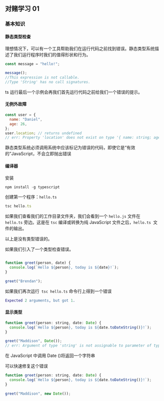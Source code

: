 ## 对赌学习 01

### 基本知识

#### 静态类型检查

理想情况下，可以有一个工具帮助我们在运行代码之前找到错误。静态类型系统描述了我们运行程序时我们的值得形状和行为。

```js
const message = "hello!";
 
message();
//This expression is not callable.
//Type 'String' has no call signatures.
```

ts 运行最后一个示例会再我们首先运行代码之前给我们一个错误的提示。

#### 无例外故障

```js
const user = {
  name: "Daniel",
  age: 26,
};
user.location; // returns undefined
// err: Property 'location' does not exist on type '{ name: string; age: number; }'.
```

静态类型系统必须调用系统中应该标记为错误的代码，即使它是“有效的”JavaScript，不会立即抛出错误

#### 编译器

安装

```js
npm install -g typescript
```

创建第一个程序：`hello.ts`

```js
tsc hello.ts
```

如果我们查看我们的工作目录文件夹，我们会看到一个 `hello.js` 文件在 `hello.ts` 旁边。这是在 `tsc` 编译或转换为纯 JavaScript 文件之后，`hello.ts `文件的输出。

以上是没有类型错误的。

如果我们引入了一个类型检查错误。

```js

function greet(person, date) {
  console.log(`Hello ${person}, today is ${date}!`);
}
 
greet("Brendan");
```

如果我们再次运行` tsc hello.ts` 命令行上得到一个错误

```erlang
Expected 2 arguments, but got 1.
```

#### 显示类型

```js
function greet(person: string, date: Date) {
  console.log(`Hello ${person}, today is ${date.toDateString()}!`);
}
 
greet("Maddison", Date());
// err: Argument of type 'string' is not assignable to parameter of type 'Date'.
```

在 JavaScript 中调用 Date ()将返回一个字符串

可以快速修复这个错误

```js
function greet(person: string, date: Date) {
  console.log(`Hello ${person}, today is ${date.toDateString()}!`);
}
 
greet("Maddison", new Date());
```

